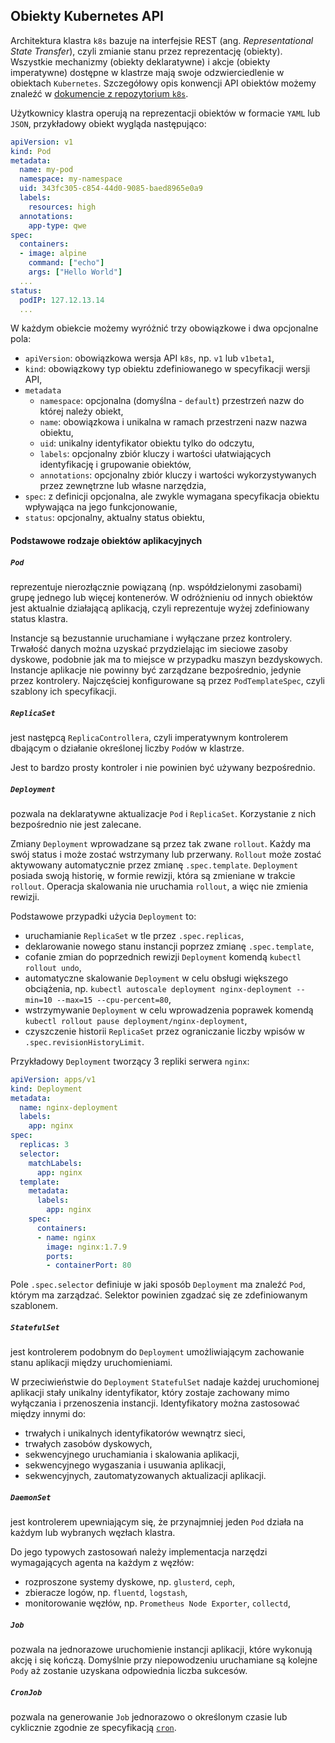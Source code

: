 ## Obiekty Kubernetes API

Architektura klastra `k8s` bazuje na interfejsie REST (ang. _Representational State Transfer_),
czyli zmianie stanu przez reprezentację (obiekty). Wszystkie mechanizmy
(obiekty deklaratywne) i akcje (obiekty imperatywne) dostępne w klastrze mają
swoje odzwierciedlenie w obiektach `Kubernetes`.
Szczegółowy opis konwencji API obiektów możemy znaleźć w [dokumencie z repozytorium `k8s`](https://github.com/kubernetes/community/blob/master/contributors/devel/api-conventions.md).

Użytkownicy klastra operują na reprezentacji obiektów w formacie `YAML` lub
`JSON`, przykładowy obiekt wygląda następująco:

```yaml
apiVersion: v1
kind: Pod
metadata:
  name: my-pod 
  namespace: my-namespace
  uid: 343fc305-c854-44d0-9085-baed8965e0a9
  labels:
    resources: high
  annotations:
    app-type: qwe
spec:
  containers:
  - image: alpine
    command: ["echo"]
    args: ["Hello World"]
  ...
status:
  podIP: 127.12.13.14
  ...
```

W każdym obiekcie możemy wyróżnić trzy obowiązkowe i dwa opcjonalne pola:

- `apiVersion`: obowiązkowa wersja API `k8s`, np. `v1` lub `v1beta1`,
- `kind`: obowiązkowy typ obiektu zdefiniowanego w specyfikacji wersji API,
- `metadata`
  - `namespace`: opcjonalna (domyślna - `default`) przestrzeń nazw do której należy
    obiekt,
  - `name`: obowiązkowa i unikalna w ramach przestrzeni nazw nazwa obiektu,
  - `uid`: unikalny identyfikator obiektu tylko do odczytu,
  - `labels`: opcjonalny zbiór kluczy i wartości ułatwiających identyfikację i
    grupowanie obiektów,
  - `annotations`: opcjonalny zbiór kluczy i wartości wykorzystywanych przez
    zewnętrzne lub własne narzędzia,  
- `spec`: z definicji opcjonalna, ale zwykle wymagana specyfikacja obiektu 
  wpływająca na jego funkcjonowanie,
- `status`: opcjonalny, aktualny status obiektu,

#### Podstawowe rodzaje obiektów aplikacyjnych

##### `Pod`
reprezentuje nierozłącznie powiązaną (np. współdzielonymi zasobami) grupę
jednego lub więcej kontenerów. W odróżnieniu od innych obiektów jest
aktualnie działającą aplikacją, czyli reprezentuje wyżej zdefiniowany status
klastra. 
 
Instancje są bezustannie uruchamiane i wyłączane przez kontrolery. Trwałość
danych można uzyskać przydzielając im sieciowe zasoby dyskowe, podobnie jak ma
to miejsce w przypadku maszyn bezdyskowych. 
Instancje aplikacje nie powinny być zarządzane bezpośrednio, jedynie przez kontrolery.
Najczęściej konfigurowane są przez `PodTemplateSpec`, czyli szablony
ich specyfikacji.

##### `ReplicaSet`
jest następcą `ReplicaControllera`, czyli imperatywnym kontrolerem dbającym o
działanie określonej liczby `Pod`ów w klastrze.

Jest to bardzo prosty kontroler i nie powinien być używany bezpośrednio.

##### `Deployment`
pozwala na deklaratywne aktualizacje `Pod` i `ReplicaSet`. Korzystanie z nich
bezpośrednio nie jest zalecane.

Zmiany `Deployment` wprowadzane są przez tak zwane `rollout`. Każdy
ma swój status i może zostać wstrzymany lub przerwany. `Rollout` może zostać
aktywowany automatycznie przez zmianę `.spec.template`.
`Deployment` posiada swoją historię, w formie rewizji, która są zmieniane w
trakcie `rollout`. Operacja skalowania nie uruchamia `rollout`, a więc nie
zmienia rewizji.

Podstawowe przypadki użycia `Deployment` to:

- uruchamianie `ReplicaSet` w tle przez `.spec.replicas`,
- deklarowanie nowego stanu instancji poprzez zmianę `.spec.template`,
- cofanie zmian do poprzednich rewizji `Deployment` komendą `kubectl rollout undo`,
- automatyczne skalowanie `Deployment` w celu obsługi większego obciążenia, np.
  `kubectl autoscale deployment nginx-deployment --min=10 --max=15 --cpu-percent=80`,
- wstrzymywanie `Deployment` w celu wprowadzenia poprawek komendą
  `kubectl rollout pause deployment/nginx-deployment`,
- czyszczenie historii `ReplicaSet` przez ograniczanie liczby wpisów w
  `.spec.revisionHistoryLimit`.

Przykładowy `Deployment` tworzący 3 repliki serwera `nginx`:

```yaml
apiVersion: apps/v1
kind: Deployment
metadata:
  name: nginx-deployment
  labels:
    app: nginx
spec:
  replicas: 3
  selector:
    matchLabels:
      app: nginx
  template:
    metadata:
      labels:
        app: nginx
    spec:
      containers:
      - name: nginx
        image: nginx:1.7.9
        ports:
        - containerPort: 80
```

Pole `.spec.selector` definiuje w jaki sposób `Deployment` ma znaleźć `Pod`,
którym ma zarządzać. Selektor powinien zgadzać się ze zdefiniowanym szablonem.

##### `StatefulSet`
jest kontrolerem podobnym do `Deployment` umożliwiającym zachowanie stanu
aplikacji między uruchomieniami.

W przeciwieństwie do `Deployment` `StatefulSet` nadaje każdej uruchomionej
aplikacji stały unikalny identyfikator, który zostaje zachowany mimo wyłączania
i przenoszenia instancji. Identyfikatory można zastosować między innymi do:

- trwałych i unikalnych identyfikatorów wewnątrz sieci,
- trwałych zasobów dyskowych,
- sekwencyjnego uruchamiania i skalowania aplikacji,
- sekwencyjnego wygaszania i usuwania aplikacji,
- sekwencyjnych, zautomatyzowanych aktualizacji aplikacji.


##### `DaemonSet`
jest kontrolerem upewniającym się, że przynajmniej jeden `Pod` działa na każdym
lub wybranych węzłach klastra.

Do jego typowych zastosowań należy implementacja narzędzi wymagających agenta
na każdym z węzłów:

- rozproszone systemy dyskowe, np. `glusterd`, `ceph`,
- zbieracze logów, np. `fluentd`, `logstash`,
- monitorowanie węzłów, np. `Prometheus Node Exporter`, `collectd`,

##### `Job`
pozwala na jednorazowe uruchomienie instancji aplikacji, które wykonują akcję i
się kończą.
Domyślnie przy niepowodzeniu uruchamiane są kolejne `Pody` aż zostanie uzyskana
odpowiednia liczba sukcesów.

##### `CronJob`
pozwala na generowanie `Job` jednorazowo o określonym czasie lub cyklicznie
zgodnie ze specyfikacją [`cron`](https://en.wikipedia.org/wiki/Cron).
